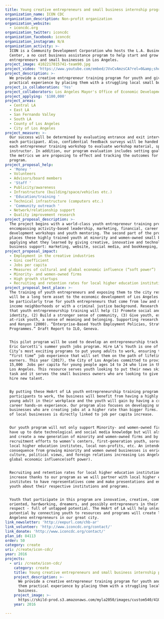 ```yaml
---
title: Young creative entrepreneurs and small business internship program
organization_name: ICON CDC
organization_description: Non-profit organization
organization_website:
  - iconcdc.org
organization_twitter: iconcdc
organization_facebook: iconcdc
organization_instagram: N/A
organization_activity: >-
  ICON is a Community Development Corporation who hosts the L.A. BusinessSource
  Center, a no cost business assistance program to help start and grow
  entrepreneurs and small businesses in Los Angeles.
project_image: 4102217015741-team90.jpg
project_video: 'https://www.youtube.com/embed/JVvCvAmzsCA?rel=0&amp;showinfo=0'
project_description: >-
  We provide a creative entrepreneur training program for youth and give them
  practical experience by placing them with a struggling local small business.
project_is_collaboration: 'Yes'
project_collaborators: Los Angeles Mayor's Office of Economic Development
project_applying: '$100,000'
project_areas:
  - Central LA
  - East LA
  - San Fernando Valley
  - South LA
  - County of Los Angeles
  - City of Los Angeles
project_measure: >-
  Our success will be determined by evaluating entrance and exit interviews for
  each participant. Also, confidential feedback surveys will be handed out after
  each entrepreneur training workshop to evaluate workshop material, speaker and
  instructor. In addition, our program evaluation includes setting goals for all
  the metrics we are proposing to effect and tracking the outcomes for each post
  program.
project_proposal_help:
  - 'Money '
  - Volunteers
  - Advisors/board members
  - 'Staff '
  - Publicity/awareness
  - Infrastructure (building/space/vehicles etc.)
  - 'Education/training '
  - Technical infrastructure (computers etc.)
  - 'Community outreach '
  - Network/relationship support
  - Quality improvement research
project_proposal_description: >-
  The project begins with a world-class youth entrepreneur training program
  encompassing activity-based leadership, marketing, financial, career
  development workshops and youth mentoring. The second part of the project
  places these highly trained youth at minority and women-owned small businesses
  applying what they learned by giving creative, innovative and technology-based
  business support: marketing, website, social media, and bookkeeping, etc.
project_proposal_impact:
  - Employment in the creative industries
  - Gini coefficient
  - Jobs per capita
  - Measures of cultural and global economic influence (“soft power”)
  - Minority- and women-owned firms
  - High growth startups
  - Recruiting and retention rates for local higher education institutions
project_proposal_best_place: >-
  The training of youth entrepreneurs and exposing them to the city resources
  will be a long term asset to the economic development of Los Angeles. This may
  be particularly true for youth entrepreneurs that come from low and moderate
  income neighborhoods or with a criminal justice background. Research indicates
  that youth entrepreneurship training will help (1) Promote social and cultural
  identity, (2) Build a stronger sense of community, (3) Give youth, especially
  at-risk youth, a sense of meaning and belonging. Supporting research: White
  and Kenyon (2000). “Enterprise-Based Youth Employment Policies, Strategies and
  Programmes.” Draft Report to ILO, Geneva.


  This pilot program will be used to develop an entrepreneurship track for Mayor
  Eric Garcetti’s summer youth jobs program. Hire LA’s Youth is one of the
  City’s most exciting programs to put young adults to work, ensuring they have
  “first time” job experience that will set them on the path of lifetime
  earners. This year (2017), the City of Los Angeles committed to providing
  15,000  Jobs per capita for young people ages 14 to 24 who live in the city of
  Los Angeles. This resource serves youth looking to put their news skills to
  task and it serves the small business owners who are looking to give back and
  hire new talent. 


  By putting these HeArt of LA youth entrepreneurship training program
  participants to work, the business will benefit from having a highly motivated
  young adult in their workplace and the youth will gain by having a crucial
  career hands-on experience. Our program also focuses on developing small
  businesses who are creating jobs at a higher rate than bigger firms. Success
  of local businesses is directly linked to job per capita increase.


  Our youth program will not only support Minority- and women-owned firms who
  have up to date technological and social media knowledge but will also foster
  and create a new generation of minority and women-owned firms and by our
  recruitment efforts to women’s centers, first-generation youth, sororities in
  local higher education institutes, local non-profits, etc. An intended
  consequence from growing minority and women owned businesses is enriching
  culture, political views, and foreign relations increasing Los Angeles’s
  global economic influence(soft power). 


  Recruiting and retention rates for local higher education institutions will
  increase thanks to our program as we will partner with local higher education
  institutes to have representatives come and make presentations and engage our
  youth about their respective institutions and programs. 


  Youth that participate in this program are innovative, creative, community
  oriented, hardworking, dreamers, and possibly entrepreneurs in their own
  respect - full of untapped potential. The HeArt of LA will help unleash this
  potential by connecting youth to resources and programs will create long-term
  Angeleno entrepreneurs in our great city.
link_newsletter: 'http://eepurl.com/chb-ar'
link_volunteer: 'http://www.iconcdc.org/contact/'
link_donate: 'http://www.iconcdc.org/contact/'
plan_id: 84113
order: 50
category: create
uri: /create/icon-cdc/
year: 2016
projects:
  - uri: /create/icon-cdc/
    category: create
    title: Young creative entrepreneurs and small business internship program
    project_description: >-
      We provide a creative entrepreneur training program for youth and give
      them practical experience by placing them with a struggling local small
      business.
    project_image: >-
      https://skild-prod.s3.amazonaws.com/myla2050/images/custom540/4102217015741-team90.jpg
    year: 2016

---
```

